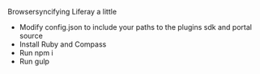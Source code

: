 Browsersyncifying Liferay a little

* Modify config.json to include your paths to the plugins sdk and portal source
* Install Ruby and Compass
* Run npm i
* Run gulp 